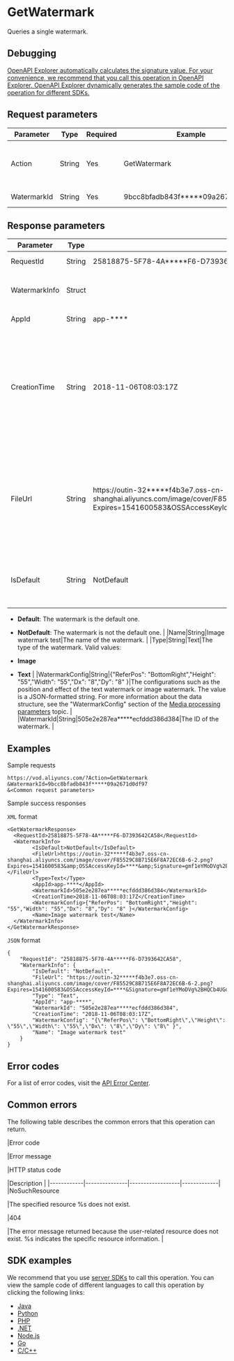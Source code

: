 # GetWatermark

Queries a single watermark.

## Debugging

[OpenAPI Explorer automatically calculates the signature value. For your convenience, we recommend that you call this operation in OpenAPI Explorer. OpenAPI Explorer dynamically generates the sample code of the operation for different SDKs.](https://api.aliyun.com/#product=vod&api=GetWatermark&type=RPC&version=2017-03-21)

## Request parameters

|Parameter|Type|Required|Example|Description|
|---------|----|--------|-------|-----------|
|Action|String|Yes|GetWatermark|The operation that you want to perform. Set the value to **GetWatermark**. |
|WatermarkId|String|Yes|9bcc8bfadb843f\*\*\*\*\*09a2671d0df97|The ID of the watermark. |

## Response parameters

|Parameter|Type|Example|Description|
|---------|----|-------|-----------|
|RequestId|String|25818875-5F78-4A\*\*\*\*\*F6-D7393642CA58|The ID of the request. |
|WatermarkInfo|Struct| |The information about the watermark. |
|AppId|String|app-\*\*\*\*|The ID of the application. |
|CreationTime|String|2018-11-06T08:03:17Z|The time when the watermark was added. The time follows the ISO 8601 standard in the *yyyy-MM-dd*T*HH:mm:ss*Z format. The time is displayed in UTC. |
|FileUrl|String|https://outin-32\*\*\*\*\*f4b3e7.oss-cn-shanghai.aliyuncs.com/image/cover/F85529C8B715E6F8A72EC6B-6-2.png?Expires=1541600583&OSSAccessKeyId=\*\*\*\*&Signature=gmf1eYMoDVg%2BHQCb4UGozBW\*\*\*\*|The Object Storage Service \(OSS\) URL or Content Delivery Network \(CDN\) URL of the watermark file. A text watermark does not have a file URL. |
|IsDefault|String|NotDefault|Indicates whether the watermark is the default one. Valid values:

 -   **Default**: The watermark is the default one.
-   **NotDefault**: The watermark is not the default one. |
|Name|String|Image watermark test|The name of the watermark. |
|Type|String|Text|The type of the watermark. Valid values:

 -   **Image**
-   **Text** |
|WatermarkConfig|String|\{"ReferPos": "BottomRight","Height": "55","Width": "55","Dx": "8","Dy": "8" \}|The configurations such as the position and effect of the text watermark or image watermark. The value is a JSON-formatted string. For more information about the data structure, see the "WatermarkConfig" section of the [Media processing parameters](~~98618~~) topic. |
|WatermarkId|String|505e2e287ea\*\*\*\*\*ecfddd386d384|The ID of the watermark. |

## Examples

Sample requests

```
https://vod.aliyuncs.com/?Action=GetWatermark
&WatermarkId=9bcc8bfadb843f*****09a2671d0df97
&<Common request parameters>
```

Sample success responses

`XML` format

```
<GetWatermarkResponse>
  <RequestId>25818875-5F78-4A*****F6-D7393642CA58</RequestId>
  <WatermarkInfo>
        <IsDefault>NotDefault</IsDefault>
        <FileUrl>https://outin-32*****f4b3e7.oss-cn-shanghai.aliyuncs.com/image/cover/F85529C8B715E6F8A72EC6B-6-2.png?Expires=1541600583&amp;OSSAccessKeyId=****&amp;Signature=gmf1eYMoDVg%2BHQCb4UGozBW****</FileUrl>
        <Type>Text</Type>
        <AppId>app-****</AppId>
        <WatermarkId>505e2e287ea*****ecfddd386d384</WatermarkId>
        <CreationTime>2018-11-06T08:03:17Z</CreationTime>
        <WatermarkConfig>{"ReferPos": "BottomRight","Height": "55","Width": "55","Dx": "8","Dy": "8" }</WatermarkConfig>
        <Name>Image watermark test</Name>
  </WatermarkInfo>
</GetWatermarkResponse>
```

`JSON` format

```
{
	"RequestId": "25818875-5F78-4A*****F6-D7393642CA58",
	"WatermarkInfo": {
		"IsDefault": "NotDefault",
		"FileUrl": "https://outin-32*****f4b3e7.oss-cn-shanghai.aliyuncs.com/image/cover/F85529C8B715E6F8A72EC6B-6-2.png?Expires=1541600583&OSSAccessKeyId=****&Signature=gmf1eYMoDVg%2BHQCb4UGozBW****",
		"Type": "Text",
		"AppId": "app-****",
		"WatermarkId": "505e2e287ea*****ecfddd386d384",
		"CreationTime": "2018-11-06T08:03:17Z",
		"WatermarkConfig": "{\"ReferPos\": \"BottomRight\",\"Height\": \"55\",\"Width\": \"55\",\"Dx\": \"8\",\"Dy\": \"8\" }",
		"Name": "Image watermark test"
	}
}
```

## Error codes

For a list of error codes, visit the [API Error Center](https://error-center.alibabacloud.com/status/product/vod).

## Common errors

The following table describes the common errors that this operation can return.

|Error code

|Error message

|HTTP status code

|Description |
|------------|---------------|------------------|-------------|
|NoSuchResource

|The specified resource %s does not exist.

|404

|The error message returned because the user-related resource does not exist. %s indicates the specific resource information. |

## SDK examples

We recommend that you use [server SDKs](~~101789~~) to call this operation. You can view the sample code of different languages to call this operation by clicking the following links:

-   [Java](~~61063~~)
-   [Python](~~61054~~)
-   [PHP](~~61069~~)
-   [.NET](~~84750~~)
-   [Node.js](~~101396~~)
-   [Go](~~101411~~)
-   [C/C++](~~101261~~)

